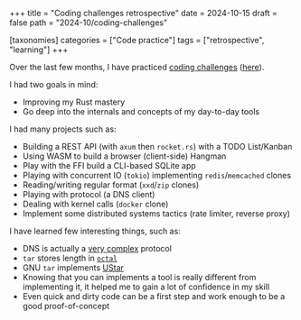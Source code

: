 +++
title = "Coding challenges retrospective"
date = 2024-10-15
draft = false
path = "2024-10/coding-challenges"

[taxonomies]
categories = ["Code practice"]
tags = ["retrospective", "learning"]
+++

Over the last few months, I have practiced [coding challenges](@/2024-03-24_streak.md) ([here](https://github.com/blackheaven/roadmap.rs)).

I had two goals in mind:

* Improving my Rust mastery
* Go deep into the internals and concepts of my day-to-day tools

I had many projects such as:

* Building a REST API (with `axum` then `rocket.rs`) with a TODO List/Kanban
* Using WASM to build a browser (client-side) Hangman
* Play with the FFI build a CLI-based SQLite app
* Playing with concurrent IO (`tokio`) implementing `redis`/`memcached` clones
* Reading/writing regular format (`xxd`/`zip` clones)
* Playing with protocol (a DNS client)
* Dealing with kernel calls (`docker` clone)
* Implement some distributed systems tactics (rate limiter, reverse proxy)

I have learned few interesting things, such as:

* DNS is actually a [very complex](https://www.rfc-editor.org/rfc/rfc9499.html) protocol
* `tar` stores length in [`octal`](https://en.wikipedia.org/wiki/Tar_(computing)#Header)
* GNU `tar` implements [UStar](https://en.wikipedia.org/wiki/Tar_(computing)#UStar_format)
* Knowing that you can implements a tool is really different from implementing it, it helped me to gain a lot of confidence in my skill
* Even quick and dirty code can be a first step and work enough to be a good proof-of-concept
